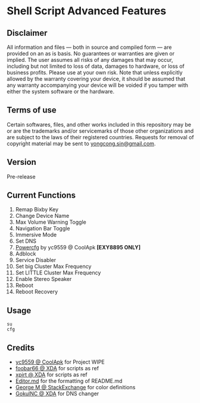 # Shell Script Advanced Features

## Disclaimer
All information and files — both in source and compiled form — are provided on an as is basis. No guarantees or warranties are given or implied. The user assumes all risks of any damages that may occur, including but not limited to loss of data, damages to hardware, or loss of business profits. Please use at your own risk. Note that unless explicitly allowed by the warranty covering your device, it should be assumed that any warranty accompanying your device will be voided if you tamper with either the system software or the hardware.

## Terms of use
Certain softwares, files, and other works included in this repository may be or are the trademarks and/or servicemarks of those other organizations and are subject to the laws of their registered countries. Requests for removal of copyright material may be sent to yongcong.sin@gmail.com.


## Version
Pre-release

## Current Functions
1. Remap Bixby Key
2. Change Device Name
3. Max Volume Warning Toggle
4. Navigation Bar Toggle
5. Immersive Mode
6. Set DNS
7. [Powercfg](https://github.com/yc9559/cpufreq-interactive-opt "Powercfg") by yc9559 @ CoolApk **[EXY8895 ONLY]**
8. Adblock
9. Service Disabler
10. Set big Cluster Max Frequency
11. Set LITTLE Cluster Max Frequency
12. Enable Stereo Speaker
13. Reboot
14. Reboot Recovery

## Usage
```shell
su
cfg
```

## Credits
- [yc9559 @ CoolApk](https://github.com/yc9559 "yc9559 @ CoolApk") for Project WIPE
- [foobar66 @ XDA](https://forum.xda-developers.com/member.php?u=3463514 "foobar66 @ XDA") for scripts as ref
- [xpirt @ XDA](https://forum.xda-developers.com/member.php?u=5132229 "xpirt @ XDA") for scripts as ref
- [Editor.md](https://pandao.github.io/editor.md/ "Editor.md") for the formatting of README.md
- [George M @ StackExchange](https://unix.stackexchange.com/users/17810/george-m "George M @ StackExchange") for color definitions
- [GokulNC @ XDA](https://forum.xda-developers.com/general/xda-university/guide-how-to-change-dns-android-device-t3273769 "GokulNC @ XDA") for DNS changer
